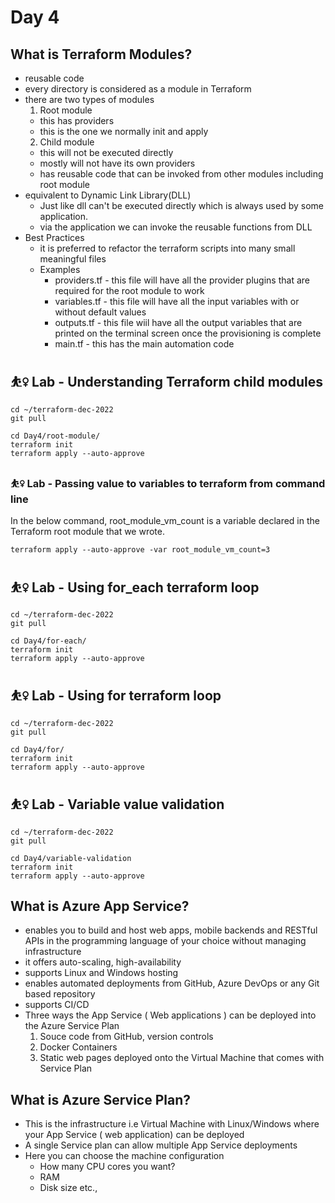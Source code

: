 # Day 4

## What is Terraform Modules?
- reusable code
- every directory is considered as a module in Terraform
- there are two types of modules
  1. Root module
  - this has providers
  - this is the one we normally init and apply
  2. Child module
  - this will not be executed directly
  - mostly will not have its own providers
  - has reusable code that can be invoked from other modules including root module
 - equivalent to Dynamic Link Library(DLL)
   - Just like dll can't be executed directly which is always used by some application.
   - via the application we can invoke the reusable functions from DLL
- Best Practices
  - it is preferred to refactor the terraform scripts into many small meaningful files
  - Examples
    - providers.tf - this file will have all the provider plugins that are required for the root module to work
    - variables.tf - this file will have all the input variables with or without default values
    - outputs.tf - this file wiil have all the output variables that are printed on the terminal screen once the provisioning is complete
    - main.tf - this has the main automation code

## ⛹️‍♀️ Lab - Understanding Terraform child modules
```
cd ~/terraform-dec-2022
git pull

cd Day4/root-module/
terraform init
terraform apply --auto-approve
```

### ⛹️‍♀️ Lab - Passing value to variables to terraform from command line
In the below command, root_module_vm_count is a variable declared in the Terraform root module that we wrote.  
```
terraform apply --auto-approve -var root_module_vm_count=3
```

##  ⛹️‍♀️ Lab - Using for_each terraform loop
```
cd ~/terraform-dec-2022
git pull

cd Day4/for-each/
terraform init
terraform apply --auto-approve
```

##  ⛹️‍♀️ Lab - Using for terraform loop
```
cd ~/terraform-dec-2022
git pull

cd Day4/for/
terraform init
terraform apply --auto-approve
```

##  ⛹️‍♀️ Lab - Variable value validation
```
cd ~/terraform-dec-2022
git pull

cd Day4/variable-validation
terraform init
terraform apply --auto-approve
```

## What is Azure App Service?
- enables you to build and host web apps, mobile backends and RESTful APIs in the programming language of your choice without managing infrastructure
- it offers auto-scaling, high-availability
- supports Linux and Windows hosting
- enables automated deployments from GitHub, Azure DevOps or any Git based repository
- supports CI/CD
- Three ways the App Service ( Web applications ) can be deployed into the Azure Service Plan
  1. Souce code from GitHub, version controls
  2. Docker Containers
  3. Static web pages deployed onto the Virtual Machine that comes with Service Plan

## What is Azure Service Plan?
- This is the infrastructure i.e Virtual Machine with Linux/Windows where your App Service ( web application) can be deployed
- A single Service plan can allow multiple App Service deployments
- Here you can choose the machine configuration
  - How many CPU cores you want?
  - RAM
  - Disk size etc.,
